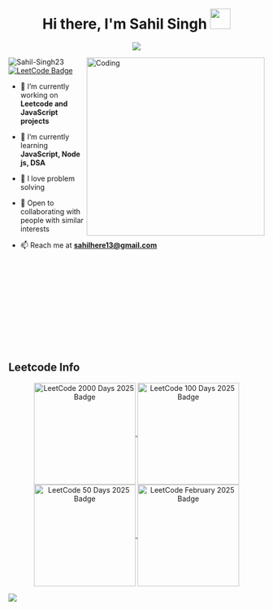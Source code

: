 

<h1 align="center">Hi there, I'm Sahil Singh <img src="https://github.com/TheDudeThatCode/TheDudeThatCode/blob/master/Assets/Hi.gif" width="40px"> </h1> 
<p align="center">
  <a href="https://github.com/DenverCoder1/readme-typing-svg"><img src="https://readme-typing-svg.herokuapp.com?font=Time+New+Roman&color=cyan&size=25&center=true&vCenter=true&width=600&height=100&lines=,Exploring+Data+Structures+and+JavaScript,;Computer+Science+(IOT)+@CIT,;Into+Competitive+Programming,;Love+learning+new+tech"></a>
</p>
<img align="right" alt="Coding" width="350" src="https://media1.giphy.com/media/v1.Y2lkPTc5MGI3NjExbDlpc21rN3BvdDZ2aHByMndweThqZzl6MGQwd3BnYTZ4ZnVwY3FhcSZlcD12MV9pbnRlcm5hbF9naWZfYnlfaWQmY3Q9Zw/3dhmyq6EKw2x7eFt4X/giphy.gif">

<p align="left">
  <img src="https://komarev.com/ghpvc/?username=Sahil-Singh23&label=Profile%20views&color=0e75b6&style=flat" alt="Sahil-Singh23" />
  
  <a href="https://leetcode.com/sah1ls/" target="_blank">
    <img alt="LeetCode Badge" src="https://img.shields.io/badge/LeetCode-Problem_Solver-ffa116?logo=leetcode">
  </a>
</p>


- 🔭 I’m currently working on **Leetcode and JavaScript projects**

- 🌱 I’m currently learning **JavaScript, Node js, DSA**

- 🧋 I love problem solving

- 💬 Open to collaborating with people with similar interests

- 📫 Reach me at **sahilhere13@gmail.com**

<br/><br/><br/><br/><br/><br/><br/><br/><br/><br/>
## Leetcode Info

<p align="center">
  <a href="https://leetcode.com/sah1ls/" target="_blank">
        <img align="center" src="https://assets.leetcode.com/static_assets/others/200.gif" alt="LeetCode 2000 Days 2025 Badge" height="200" width="200" />
    </a>
    <a href="https://leetcode.com/sah1ls/" target="_blank">
        <img align="center" src="https://assets.leetcode.com/static_assets/others/25100.gif" alt="LeetCode 100 Days 2025 Badge" height="200" width="200" />
    </a>
    <a href="https://leetcode.com/sah1ls/" target="_blank">
        <img align="center" src="https://assets.leetcode.com/static_assets/others/2550.gif" alt="LeetCode 50 Days 2025 Badge" height="200" width="200" />
    </a>
    <a href="https://leetcode.com/sah1ls/" target="_blank">
        <img align="center" src="https://leetcode.com/static/images/badges/2025/gif/2025-02.gif" alt="LeetCode February 2025 Badge" height="200" width="200" />
    </a>
</p>

<p align="center">
    <a href="https://leetcard.jacoblin.cool/sah1ls?theme=dark&font=Donegal%20One&ext=heatmap">
        <img src="https://leetcard.jacoblin.cool/sah1ls?theme=dark&font=Donegal%20One&ext=heatmap" style="max-width: 115%; display: block; margin: auto;">
    </a>
</p>
<br>

